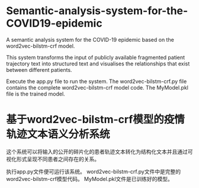 # Semantic-analysis-system-for-the-COVID19-epidemic
A semantic analysis system for the COVID-19 epidemic based on the word2vec-bilstm-crf model.

This system transforms the input of publicly available fragmented patient trajectory text into structured text and visualises the relationships that exist between different patients.

Execute the app.py file to run the system.
The word2vec-bilstm-crf.py file contains the complete word2vec-bilstm-crf model code.
The MyModel.pkl file is the trained model.




# 基于word2vec-bilstm-crf模型的疫情轨迹文本语义分析系统
这个系统可以将输入的公开的碎片化的患者轨迹文本转化为结构化文本并且通过可视化形式呈现不同患者之间存在的关系。

执行app.py文件便可运行该系统。
word2vec-bilstm-crf.py文件中是完整的word2vec-bilstm-crf模型代码。
MyModel.pkl文件是已训练好的模型。


